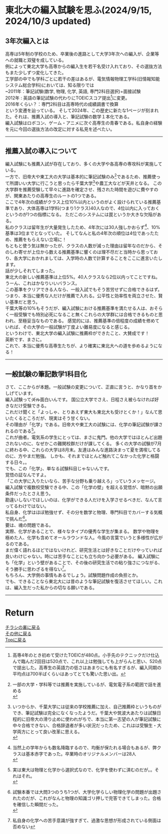 <!-- Google tag (gtag.js) -->
<script async src="https://www.googletagmanager.com/gtag/js?id=G-8P412RLRC8"></script>
<script>
  window.dataLayer = window.dataLayer || [];
  function gtag(){dataLayer.push(arguments);}
  gtag('js', new Date());

  gtag('config', 'G-8P412RLRC8');
</script>

# 東北大の編入試験を思ふ(2024/9/15, 2024/10/3 updated)

## 3年次編入とは

高専は5年制の学校のため、卒業後の進路として大学3年次への編入が、企業等への就職と双璧を成している。<br>
例によって東北大学も高専からの編入生を若干名受け入れており、その選抜方法もまた少しずつ変化してきた。<br>
工学部の中でも学科ごとに若干の差はあるが、電気情報物理工学科(旧情報知能システム総合学科)においては、知る限りでは<br>
~2011年：筆記試験(数学, 物理, 化学, 英語, 専門2科目選択)+面接試験<br>
2012年 : 英語の筆記試験の代わりにTOEICスコア提出[^1]に変更。<br>
2016年くらい？：専門2科目は高専時代の成績調書で換算<br>
という変遷を辿っている。
そして2024年、この歴史に新たな1ページが刻まれた。それは、推薦入試の導入と、筆記試験の数学１本化である。<br>
編入試験はロボコン、ゲーム・アニメに次ぐ高専生の青春である。私自身の経験を元に今回の選抜方法の改定に対する私見を述べたい。<br>

---
[^1]: 高専4年のとき初めて受けたTOEICが480点。小手先のテクニックだけ仕込んで臨んだ2回目は520点で、これ以上は勉強しても上がらんと思い、520点で提出した。高専生の英語力の低さはあまりにも有名すぎるが、編入同期の平均点は700半ばくらいはあってとても驚いた思い出。


## 推薦入試の導入について
編入試験にも推薦入試が存在しており、多くの大学や各高専の専攻科が実施している。<br>
一方で、旧帝大や東工大の大学は基本的に筆記試験のみ[^2]であるため、推薦使って所謂いい大学に行こうと思ったら千葉大学[^3]や農工大などが天井となる。
この大学群を推薦受験して早々に進路を確定させ、残された時間を遊びに費やすのが、関東あたりの高専生のルートの1つである。<br>
ここで4年次の成績がクラス上位10%以内というのがよく設けられている推薦基準であり、大体高専は1学科(つまり1クラス)40人なので、4位以内に入っておくというのが1つの指標になる。
ただこのシステムには罠というか大きな欠陥がある。<br>
私のクラスは留年生が大量発生したため、4年次には30人強しかおらず[^4]、10%基準は3位までとなっていた。
そしてなんと私の4年次の順位は4位であったため、推薦をもらえない立場に！<br>
もともと使う気は無かったが、クラスの人数が減った理由は留年なのだから、そのしわ寄せが上位から数える推薦基準に響くのは理不尽だと当時から思っており、各大学におかれましては、入学時の人数で計算することをここに進言いたします。<br>
話が少しそれてしまった。<br>
東北大の新しい推薦基準は上位5%。40人クラスなら2位以内ってことですね。うーん、これはかなりいいバランス。<br>
この基準をクリアできる人なら、一般入試でもそう苦労せずに合格できるはず。
つまり、本当に優秀な人だけが推薦で入れる。公平性と効率性を両立させた、賢い基準だと思う。<br>
千葉大等の10%もそうだが、編入試験における推薦基準を満たせる人は、おそらく一般受験でも特別必死になること無くこれらの大学群には合格できるものと思われ、至極妥当なものである。
感覚的には、推薦基準の倍程度の成績を修めていれば、その大学の一般試験が丁度よい難易度になると感じる。<br>
というわけで、東北大学の編入試験に推薦枠ができたこと、大賛成です！<br>
英断です、まさに。<br>
これで、本当に優秀な高専生たちが、より確実に東北大への道を歩めるようになる！<br>

---
[^2]: 一部の大学・学科等では推薦を実施しているが、電気電子系の範囲で話を進める<br>
[^3]: いつからか、千葉大学には従来の学校推薦に加え、自己推薦枠というものができ、筆記試験は完全になくなったようだ。千葉大や筑波大あたりは試験日程的に旧帝大の滑り止めに使われがちで、本当に第一志望の人が筆記試験に中々合格できない、合格辞退者が多い状況だったため、これはは受験生・大学両方にとって良い改革に思える。<br>
[^4]: 当然上の学年からも数名降臨するので、均衡が保たれる場合もあるが、弊クラスは基本赤字であった。卒業時のオリジナルメンバーは28人<br>


## 一般試験の筆記数学1科目化

さて、ここからが本題。一般試験の変更について、正直に言うと、かなり首をかしげています。<br>
編入試験って~~ズル~~面白いんです。
国公立大学でさえ、日程さえ被らなければ好きなだけ受験できる。<br>
これだけ聞くと「よっしゃ、とりあえず東大も東北大も受けとくか！」なんて思いたくるところだが、現実はそう甘くない。<br>
その理由が「化学」である。旧帝大や東工大の試験には、化学の筆記試験が課されるのである[^5]。<br>
これが曲者。電気系の学生にとっては、まさに鬼門。他の大学ではほとんど出題されないのに、なぜかこの難関校群だけが課してくる。
多くの大学の試験が7月に終わる中、これらの大学は8月末。友達はみんな進路決まって夏を満喫してるのに、方やまだ勉強。
しかも、それまでほとんど触れてこなかった化学と格闘する日々。。<br>
でも、この「化学」、単なる試験科目じゃないんです。<br>
覚悟の証なんですよ。<br>
「この大学に入りたいなら、苦手な分野も乗り越えろ」っていうメッセージ。
編入試験で複数校受験できる中、この「化学の壁」を超える覚悟が、暗黙の出願条件だったとさえ思う。<br>
勘違いしないでほしいのは、化学ができる人だけを入学させるべきだ、なんて言ってるわけではない。<br>
私自身、化学はほぼ勉強せず、その分を数学と物理、専門科目でカバーする気概で挑んだ[^6]。<br>
要は、魂の問題である。<br>
実際、化学があることで、様々なタイプの優秀な学生が集まる。
数学や物理を極めた人、化学も含めてオールラウンドな人。今風の言葉でいうと多様性が広がるのである。<br>
まだ偉く語れるほどではないけれど、研究生活とは好きなことだけやっていれば良いわけじゃない。時には苦手なことにも立ち向かう必要がある。
編入試験にも「化学」という壁があることで、その後の研究生活での粘り強さにつながる、そう勝手に思わざるを得ない[^7]。<br>
もちろん、大学側の事情もあるでしょう。試験問題作成の負担とか。<br>
でも、できることなら東北大には昔のような筆記試験を復活させてほしい。これは、編入生だった私からの切なる願いである。<br>

---
[^5]: 実は東大は物理と化学から選択式なので、化学を使わずに済むのだが。。それはそれ。<br>
[^6]: 試験本番では大問3つのうち1つが、大学化学らしい物理化学の問題が出題されたのだが、これがなんと物理の知識ゴリ押しで完答できてしまった。合格を確信した瞬間だった。<br>
[^7]: 私自身の化学への苦手意識が強すぎて、過激な思想が形成されている側面は否めない



# Return
[チラシの裏に戻る](./zakki.md)<br>
[その他に戻る](../others.md)<br>
[Topに戻る](https://motoyashinozaki.github.io/minidora/)